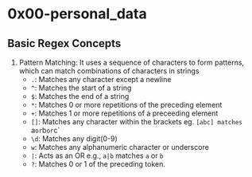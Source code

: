 # 0x00-personal_data

## Basic Regex Concepts
1. Pattern Matching: It uses a sequence of characters to form patterns, which can match combinations of characters in strings
	* `.`: Matches any character except a newline
	* `^`: Matches the start of a string
	* `$`: Matches the end of a string
	* `*`: Matches 0 or more repetitions of the preceding element
	* `+`: Matches 1 or more repetitions of a preceeding element
	* `[]`: Matches any character within the brackets eg. `[abc] matches `a` or `b` or `c`
	* `\d`: Matches any digit(0-9)
	* `w`: Matches any alphanumeric character or underscore
	* `|`: Acts as an OR e.g., `a|b` matches `a` or `b`
	* `?`: Matches 0 or 1 of the preceding token.
